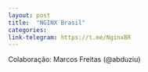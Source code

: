 ```yaml
---
layout: post
title:  "NGINX Brasil"
categories:
link-telegram: https://t.me/NginxBR
---
```

Colaboração: Marcos Freitas (@abduziu)
